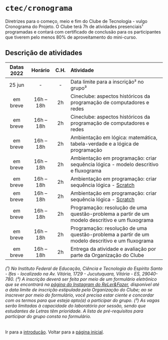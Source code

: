 # <code>ctec/cronograma</code>

Diretrizes para o começo, meio e fim do Clube de Tecnologia - vulgo Cronograma do Projeto.
O Clube terá 7h de atividades presenciais¹ programadas e contará com certificado de conclusão para os participantes que tiverem pelo menos 80% de aproveitamento do mini-curso.

## Descrição de atividades

| Datas 2022  |  Horário  |  C.H.  |  Atividade  |
| :---: | :---: | :---: | :--- |
|  25 jun |  -  |  -  |  Data limite para a inscrição² no grupo³ |
|  em breve |  16h – 18h |  2h  |  Cineclube: aspectos históricos da programação de computadores e redes |
|  em breve |  16h – 18h |  2h  |  Cineclube: aspectos históricos da programação de computadores e redes |
|  em breve |  16h – 18h |  2h  |  Ambientação em lógica: matemática, tabela-verdade e a lógica de programação |
|  em breve |  16h – 18h |  2h  |  Ambientação em programação: criar sequência lógica - modelo descritivo e fluxograma |
|  em breve |  16h – 18h |  2h  |  Ambientação em programação: criar sequência lógica - [Scratch](https://scratch.mit.edu/) |
|  em breve |  16h – 18h |  2h  |  Ambientação em programação: criar sequência lógica - [Scratch](https://scratch.mit.edu/) |
|  em breve |  16h – 18h |  2h  |  Programação: resolução de uma questão-problema a partir de um modelo descritivo e um fluxograma |
|  em breve |  16h – 18h |  2h  |  Programação: resolução de uma questão-problema a partir de um modelo descritivo e um fluxograma |
|  em breve |  16h – 18h |  2h  |  Entrega da atividade e avaliação por parte da Organização do Clube |

###### (¹) No Instituto Federal de Educação, Ciência e Tecnologia do Espírito Santo - Ifes - localizado na Av. Vitória, 1729 - Jucutuquara, Vitória - ES, 29040-780. (²) A inscrição deverá ser feita por meio de um formulário eletrônico que se encontrará na [página do Instagram do ReLer&Fazer](https://www.instagram.com/relerefazeres), disponível até a data limite de inscrição estipulada pela Organização do Clube; ao se inscrever por meio do formulário, você precisa estar ciente e concordar com os termos para que esteja apto(a) a participar do grupo. (³) As vagas serão limitadas à capacidade do laboratório por sessão, sendo que estudantes de Letras têm prioridade. A lista de pré-requisitos para participar do grupo consta no formulário.

Ir para a [introdução](../main/cap1.md).
Voltar para a [página inicial](https://github.com/fppissarra/ctec).
